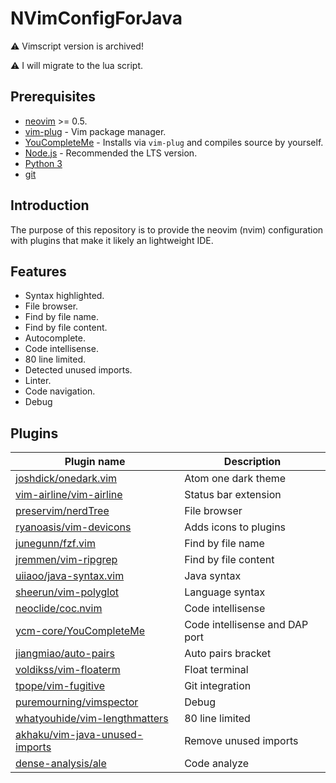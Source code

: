# NVimConfigForJava
⚠️ Vimscript version is archived!

⚠️ I will migrate to the lua script.
## Prerequisites
- [neovim](https://github.com/neovim/neovim) >= 0.5.
- [vim-plug](https://github.com/junegunn/vim-plug) - Vim package manager.
- [YouCompleteMe](https://github.com/ycm-core/YouCompleteMe) - Installs via `vim-plug` and compiles source by yourself.
- [Node.js](https://nodejs.org/en/) - Recommended the LTS version.
- [Python 3](https://www.python.org/downloads/)
- [git](https://git-scm.com/downloads)
## Introduction
The purpose of this repository is to provide the neovim (nvim) configuration with plugins that make it likely an lightweight IDE.
## Features
- Syntax highlighted.
- File browser.
- Find by file name.
- Find by file content.
- Autocomplete.
- Code intellisense.
- 80 line limited.
- Detected unused imports.
- Linter.
- Code navigation.
- Debug
## Plugins
| Plugin name | Description |
| --- | --- |
| [joshdick/onedark.vim](https://github.com/joshdick/onedark.vim) | Atom one dark theme |
| [vim-airline/vim-airline](https://github.com/vim-airline/vim-airline) | Status bar extension |
| [preservim/nerdTree](https://github.com/preservim/nerdtree) | File browser |
| [ryanoasis/vim-devicons](https://github.com/ryanoasis/vim-devicons) | Adds icons to plugins |
| [junegunn/fzf.vim](https://github.com/junegunn/fzf.vim) | Find by file name |
| [jremmen/vim-ripgrep](https://github.com/jremmen/vim-ripgrep) | Find by file content |
| [uiiaoo/java-syntax.vim](https://github.com/uiiaoo/java-syntax.vim) | Java syntax |
| [sheerun/vim-polyglot](https://github.com/sheerun/vim-polyglot) | Language syntax |
| [neoclide/coc.nvim](https://github.com/neoclide/coc.nvim) | Code intellisense |
| [ycm-core/YouCompleteMe](https://github.com/ycm-core/YouCompleteMe) | Code intellisense and DAP port |
| [jiangmiao/auto-pairs](https://github.com/jiangmiao/auto-pairs) | Auto pairs bracket |
| [voldikss/vim-floaterm](https://github.com/voldikss/vim-floaterm) | Float terminal |
| [tpope/vim-fugitive](https://github.com/tpope/vim-fugitive) | Git integration |
| [puremourning/vimspector](https://github.com/puremourning/vimspector) | Debug |
| [whatyouhide/vim-lengthmatters](https://github.com/whatyouhide/vim-lengthmatters) | 80 line limited |
| [akhaku/vim-java-unused-imports](https://github.com/akhaku/vim-java-unused-imports) | Remove unused imports |
| [dense-analysis/ale](https://github.com/dense-analysis/ale) | Code analyze |
